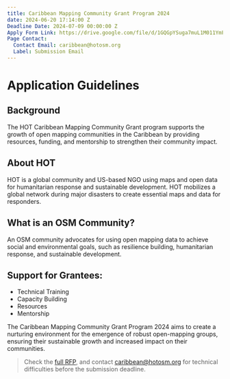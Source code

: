 ```yaml
---
title: Caribbean Mapping Community Grant Program 2024
date: 2024-06-20 17:14:00 Z
Deadline Date: 2024-07-09 00:00:00 Z
Apply Form Link: https://drive.google.com/file/d/1GQGpYSuga7muL1M011YmF03wUFPyotCk/view?usp=sharing
Page Contact:
  Contact Email: caribbean@hotosm.org
  Label: Submission Email
---
```


# Application Guidelines

## Background
The HOT Caribbean Mapping Community Grant program supports the growth of open mapping communities in the Caribbean by providing resources, funding, and mentorship to strengthen their community impact.

## About HOT
HOT is a global community and US-based NGO using maps and open data for humanitarian response and sustainable development. HOT mobilizes a global network during major disasters to create essential maps and data for responders.

## What is an OSM Community?
An OSM community advocates for using open mapping data to achieve social and environmental goals, such as resilience building, humanitarian response, and sustainable development.

## Support for Grantees:
- Technical Training
- Capacity Building
- Resources
- Mentorship

The Caribbean Mapping Community Grant Program 2024 aims to create a nurturing environment for the emergence of robust open-mapping groups, ensuring their sustainable growth and increased impact on their communities.

> Check the [full RFP](https://drive.google.com/file/d/1GQGpYSuga7muL1M011YmF03wUFPyotCk/view?usp=sharing), and contact caribbean@hotosm.org for technical difficulties before the submission deadline.